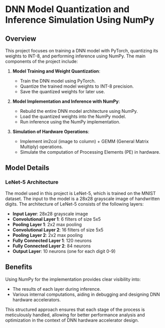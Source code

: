 # DNN Model Quantization and Inference Simulation Using NumPy

## Overview

This project focuses on training a DNN model with PyTorch, quantizing its weights to INT-8, and performing inference using NumPy. The main components of the project include:

1. **Model Training and Weight Quantization**: 
    - Train the DNN model using PyTorch.
    - Quantize the trained model weights to INT-8 precision.
    - Save the quantized weights for later use.

2. **Model Implementation and Inference with NumPy**: 
    - Rebuild the entire DNN model architecture using NumPy.
    - Load the quantized weights into the NumPy model.
    - Run inference using the NumPy implementation.

3. **Simulation of Hardware Operations**:
    - Implement im2col (image to column) + GEMM (General Matrix Multiply) operations.
    - Simulate the computation of Processing Elements (PE) in hardware.

## Model Details

### LeNet-5 Architecture

The model used in this project is LeNet-5, which is trained on the MNIST dataset. The input to the model is a 28x28 grayscale image of handwritten digits. The architecture of LeNet-5 consists of the following layers:

- **Input Layer**: 28x28 grayscale image
- **Convolutional Layer 1**: 6 filters of size 5x5
- **Pooling Layer 1**: 2x2 max pooling
- **Convolutional Layer 2**: 16 filters of size 5x5
- **Pooling Layer 2**: 2x2 max pooling
- **Fully Connected Layer 1**: 120 neurons
- **Fully Connected Layer 2**: 84 neurons
- **Output Layer**: 10 neurons (one for each digit 0-9)

## Benefits

Using NumPy for the implementation provides clear visibility into:

- The results of each layer during inference.
- Various internal computations, aiding in debugging and designing DNN hardware accelerators.

This structured approach ensures that each stage of the process is meticulously handled, allowing for better performance analysis and optimization in the context of DNN hardware accelerator design.
